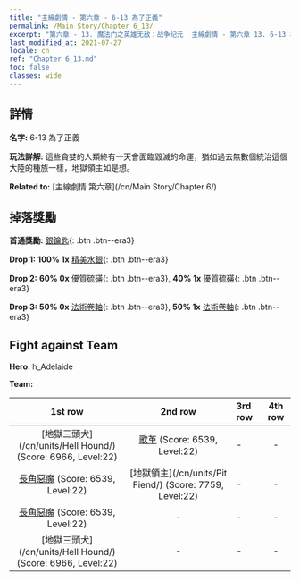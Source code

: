 ```yaml
---
title: "主線劇情 - 第六章 - 6-13 為了正義"
permalink: /Main Story/Chapter 6_13/
excerpt: "第六章 - 13. 魔法门之英雄无敌：战争纪元  主線劇情 - 第六章_13. 6-13 為了正義"
last_modified_at: 2021-07-27
locale: cn
ref: "Chapter 6_13.md"
toc: false
classes: wide
---
```


## 詳情

 **名字:** 6-13 為了正義

 **玩法詳解:** 這些貪婪的人類終有一天會面臨毀滅的命運，猶如過去無數個統治這個大陸的種族一樣，地獄領主如是想。

 **Related to:** [主線劇情 第六章](/cn/Main Story/Chapter 6/)

## 掉落獎勵

 **首通獎勵:** [銀鑰匙](/cn/Items/con_693/){: .btn .btn--era3}

 **Drop 1:** **100% 1x** [精美水銀](/cn/Items/mat_21/){: .btn .btn--era3}

 **Drop 2:** **60% 0x** [優質硫磺](/cn/Items/mat_15/){: .btn .btn--era3}, **40% 1x** [優質硫磺](/cn/Items/mat_15/){: .btn .btn--era3}

 **Drop 3:** **50% 0x** [法術卷軸](/cn/Items/con_694/){: .btn .btn--era3}, **50% 1x** [法術卷軸](/cn/Items/con_694/){: .btn .btn--era3}


## Fight against Team
 **Hero:** h_Adelaide

 **Team:**


  | 1st row | 2nd row | 3rd row | 4th row |
  |:----:|:----:|:----|:----:|
  | [地獄三頭犬](/cn/units/Hell Hound/) (Score: 6966, Level:22)  | [歌革](/cn/units/Gog/) (Score: 6539, Level:22)  | - | - |
  | [長角惡魔](/cn/units/Demon/) (Score: 6539, Level:22)  | [地獄領主](/cn/units/Pit Fiend/) (Score: 7759, Level:22)  | - | - |
  | [長角惡魔](/cn/units/Demon/) (Score: 6539, Level:22)  | - | - | - |
  | [地獄三頭犬](/cn/units/Hell Hound/) (Score: 6966, Level:22)  | - | - | - |


